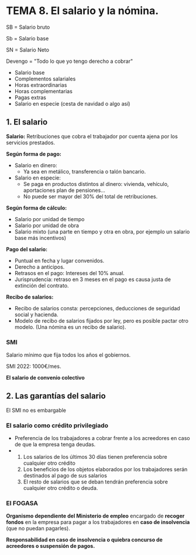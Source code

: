 # TEMA 8. El salario y la nómina.

<!--28-11-22-->

SB = Salario bruto

Sb = Salario base

SN = Salario Neto



Devengo = "Todo lo que yo tengo derecho a cobrar"

 -	Salario base
 -	Complementos salariales
 -	Horas extraordinarias
 -	Horas complementarias
 -	Pagas extras
 -	Salario en especie (cesta de navidad o algo así)



## 1. El salario

**Salario:** Retribuciones que cobra el trabajador por cuenta ajena por los servicios prestados.

**Según forma de pago:** 

- Salario en dinero:
  - Ya sea en metálico, transferencia o talón bancario.
- Salario en especie:
  - Se paga en productos distintos al dinero: vivienda, vehículo, aportaciones plan de pensiones...
  - No puede ser mayor del 30% del total de retribuciones.

**Según forma de cálculo:**

- Salario por unidad de tiempo
- Salario por unidad de obra
- Salario mixto (una parte en tiempo y otra en obra, por ejemplo un salario base más incentivos)



**Pago del salario:**

- Puntual en fecha y lugar convenidos.
- Derecho a anticipos.
- Retrasos en el pago: Intereses del 10% anual.
- Jurisprudencia: retraso en 3 meses en el pago es causa justa de extinción del contrato.

**Recibo de salarios:**

- Recibo de salarios consta: percepciones, deducciones de seguridad social y hacienda.
- Modelo de recibo de salarios fijados por ley, pero es posible pactar otro modelo. (Una nómina es un recibo de salario).



### SMI

Salario mínimo que fija todos los años el gobiernos.

SMI 2022: 1000€/mes.

**El salario de convenio colectivo**



## 2. Las garantías del salario

El SMI no es embargable

### El salario como crédito privilegiado

- Preferencia de los trabajadores a cobrar frente a los acreedores en caso de que la empresa tenga deudas.
- 1. Los salarios de los últimos 30 días tienen preferencia sobre cualquier otro crédito
  2. Los beneficios de los objetos elaborados por los trabajadores serán destinados al pago de sus salarios
  3. El resto de salarios que se deban tendrán preferencia sobre cualquier otro crédito o deuda.

### El FOGASA

**Organismo dependiente del Ministerio de empleo** encargado de **recoger fondos** en la empresa para pagar a los trabajadores en **caso de insolvencia** (que no puedan pagarles).

**Responsabilidad en caso de insolvencia o quiebra concurso de acreedores o suspensión de pagos.**

